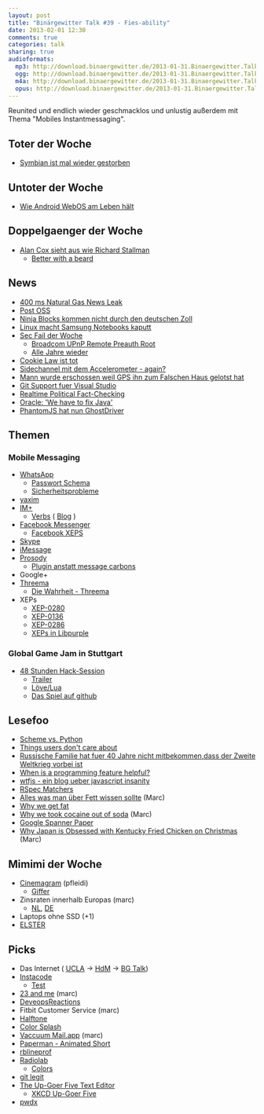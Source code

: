 ```yaml
---
layout: post
title: "Binärgewitter Talk #39 - Fies-ability"
date: 2013-02-01 12:30
comments: true
categories: talk
sharing: true
audioformats:
  mp3: http://download.binaergewitter.de/2013-01-31.Binaergewitter.Talk.39.mp3
  ogg: http://download.binaergewitter.de/2013-01-31.Binaergewitter.Talk.39.ogg
  m4a: http://download.binaergewitter.de/2013-01-31.Binaergewitter.Talk.39.m4a
  opus: http://download.binaergewitter.de/2013-01-31.Binaergewitter.Talk.39.opus
---
```

Reunited und endlich wieder geschmacklos und unlustig außerdem mit Thema "Mobiles Instantmessaging".

## Toter der Woche

- [Symbian ist mal wieder gestorben](http://www.osnews.com/story/26734/The_end_of_the_line_for_Symbian)

## Untoter der Woche

- [Wie Android WebOS am Leben hält](http://arstechnica.com/gadgets/2013/01/reviving-the-dead-how-android-devices-are-keeping-webos-alive/)

## Doppelgaenger der Woche

- [Alan Cox sieht aus wie Richard Stallman](http://www.golem.de/news/linux-kernel-hacker-alan-cox-nimmt-eine-auszeit-1301-97166.html)
    * [Better with a beard](http://betterwithabeard.tumblr.com/)

## News

- [400 ms Natural Gas News Leak](http://www.nanex.net/aqck2/4090.html)
- [Post OSS](http://tieguy.org/blog/2013/01/27/taking-post-open-source-seriously-as-a-statement-about-copyright-law/)
- [Ninja Blocks kommen nicht durch den deutschen Zoll](http://www.golem.de/news/ninja-blocks-es-ist-sehr-frustrierend-fuer-uns-1301-97211.html)
- [Linux macht Samsung Notebooks kaputt](http://www.golem.de/news/uefi-linux-macht-samsungs-notebooks-kaputt-1301-97270.html)
- [Sec Fail der Woche](http://www.heise.de/newsticker/meldung/Millionen-Geraete-ueber-UPnP-angreifbar-1793625.html)
    - [Broadcom UPnP Remote Preauth Root](http://packetstormsecurity.com/files/119935/DC-2013-01-003.txt)
    - [Alle Jahre wieder](http://www.kb.cert.org/vuls/id/357851)
- [Cookie Law ist tot](http://blog.silktide.com/2013/01/the-stupid-cookie-law-is-dead-at-last/)
- [Sidechannel mit dem Accelerometer - again?](http://packetstormsecurity.com/files/119906/aviv-acsac12-accel.pdf)
- [Mann wurde erschossen weil GPS ihn zum Falschen Haus gelotst hat](http://mashable.com/2013/01/30/man-shot-gps/)
- [Git Support fuer Visual Studio](http://www.hanselman.com/blog/GitSupportForVisualStudioGitTFSAndVSPutIntoContext.aspx)
- [Realtime Political Fact-Checking](http://techcrunch.com/2013/01/29/realtime-political-fact-checking-becomes-a-reality-with-wapos-truth-teller/)
- [Oracle: 'We have to fix Java'](http://www.esecurityplanet.com/network-security/oracle-we-have-to-fix-java.html)
- [ PhantomJS hat nun GhostDriver ](https://github.com/ariya/phantomjs/blob/797b47ae819d510da3cb70706f08c7d316d1f29a/ChangeLog#L25)

## Themen

### Mobile Messaging

- [WhatsApp](http://www.whatsapp.com/)
    * [Passwort Schema](https://github.com/venomous0x/WhatsAPI#password-overview)
    * [Sicherheitsprobleme](http://en.wikipedia.org/wiki/Whatsapp#Security_concerns)
- [yaxim](https://github.com/pfleidi/yaxim/wiki)
- [IM+](https://plus.im/)
    * [Verbs](http://verbs.im/) ( [Blog](http://verbs.im/blog/) )
- [Facebook Messenger](https://www.facebook.com/mobile/messenger)
    * [Facebook XEPS](https://developers.facebook.com/docs/chat/#features)
- [Skype](http://www.skype.com/)
- [iMessage](https://www.apple.com/ios/messages/)
- [Prosody](http://prosody.im/)
    * [Plugin anstatt message carbons](http://cyberasylum.eu/blog/7-open-source/41-forced-messages-broadcast-to-all-connected-resources-with-prosody-jabber-server-message-forced-broadcast-module)
- Google+
- [Threema](http://threema.ch/en/)
    * [Die Wahrheit - Threema](http://monoxyd.de/20130118-die-wahrheit-017-threema-smartphone-messenger-mit-verschlusselung)
- XEPs
    * [XEP-0280](http://xmpp.org/extensions/xep-0280.html)
    * [XEP-0136](http://xmpp.org/extensions/xep-0136.html)
    * [XEP-0286](http://xmpp.org/extensions/xep-0286.html)
    * [XEPs in Libpurple](https://developer.pidgin.im/wiki/SupportedXEPs)

### Global Game Jam in Stuttgart

- [48 Stunden Hack-Session](http://globalgamejam.org/2013/party-planet-45-heartbeat)
    * [Trailer](http://www.youtube.com/watch?v=fcQe39m9rAQ&feature=youtu.be)
    * [Löve/Lua](https://love2d.org/)
    * [Das Spiel auf github](https://github.com/PVince81/pp45hb)

## Lesefoo

- [Scheme vs. Python](http://www.cs.berkeley.edu/~bh/proglang.html)
- [Things users don't care about](http://bokardo.com/archives/things-users-dont-care-about/)
- [Russische Familie hat fuer 40 Jahre nicht mitbekommen,dass der Zweite Weltkrieg vorbei ist](
http://www.smithsonianmag.com/history-archaeology/For-40-Years-This-Russian-Family-Was-Cut-Off-From-Human-Contact-Unaware-of-World-War-II-188843001.html)
- [When is a programming feature helpful?](http://cliffordbeshers.blogspot.co.uk/2013/01/when-is-programming-feature-helpful.html)
- [wtfjs - ein blog ueber javascript insanity](http://wtfjs.com/)
- [RSpec Matchers](https://www.relishapp.com/rspec/rspec-expectations/docs/built-in-matchers)
- [Alles was man über Fett wissen sollte](http://blog.paleosophie.de/2012/03/04/alles-was-man-ueber-fett-wissen-sollte/) (Marc)
- [Why we get fat](http://www.sciencebasedmedicine.org/index.php/why-we-get-fat/)
- [Why we took cocaine out of soda](http://www.theatlantic.com/health/archive/2013/01/why-we-took-cocaine-out-of-soda/272694/) (Marc)
- [Google Spanner Paper](http://research.google.com/archive/spanner.html)
- [Why Japan is Obsessed with Kentucky Fried Chicken on Christmas](http://blogs.smithsonianmag.com/food/2012/12/why-japan-is-obsessed-with-kentucky-fried-chicken-on-christmas/) (Marc)

## Mimimi der Woche

- [Cinemagram](http://cinemagr.am/) (pfleidi)
    * [Giffer](https://itunes.apple.com/de/app/giffer!-pro-animated-gif-app/id521412113?l=en&mt=8)
- Zinsraten innerhalb Europas (marc)
    * [NL](http://moneyou.nl/sparen/particulier/moneyou-sparen-vrij-opneembaar.aspx), [DE](http://moneyou.de/tagesgeld/zinsen-konditionen.aspx)
- Laptops ohne SSD (+1)
- [ELSTER](http://www.heise.de/newsticker/meldung/BSI-warnt-vor-virenverseuchten-ELSTER-Steuerbescheiden-1795174.html)

## Picks

- Das Internet ( [UCLA](http://oak.cs.ucla.edu/cs144/schedule.html) -> [HdM](http://oak.cs.ucla.edu/cs144/handouts/nosqldbs.pdf) -> [BG Talk](
http://blog.binaergewitter.de/blog/2011/01/09/binaergewitter-number-1-nosql/))
- [Instacode](http://instacode.linology.info/)
    * [Test](http://instacode.linology.info/53653)
- [23 and me](https://www.23andme.com/) (marc)
- [DeveopsReactions](http://devopsreactions.tumblr.com/)
- Fitbit Customer Service (marc)
- [Halftone](https://itunes.apple.com/de/app/halftone/id419957803?l=en&mt=8)
- [Color Splash](https://itunes.apple.com/de/app/color-splash/id304871603?l=en&mt=8)
- [Vaccuum Mail.app](http://brettterpstra.com/2012/09/15/vacuuming-your-mail-app-index-still-works-wonders/) (marc)
- [Paperman - Animated Short](http://www.youtube.com/watch?feature=player_embedded&v=aTLySbGoMX0#!)
- [rblineprof](https://github.com/tmm1/rblineprof)
- [Radiolab](http://www.radiolab.org/)
    * [Colors](http://www.radiolab.org/2012/may/21/)
- [git legit](http://www.git-legit.org/)
- [The Up-Goer Five Text Editor](http://splasho.com/upgoer5/)
    - [XKCD Up-Goer Five](http://xkcd.com/1133/)
- [pwdx](http://www.cyberciti.biz/tips/linux-report-current-working-directory-of-process.html)

